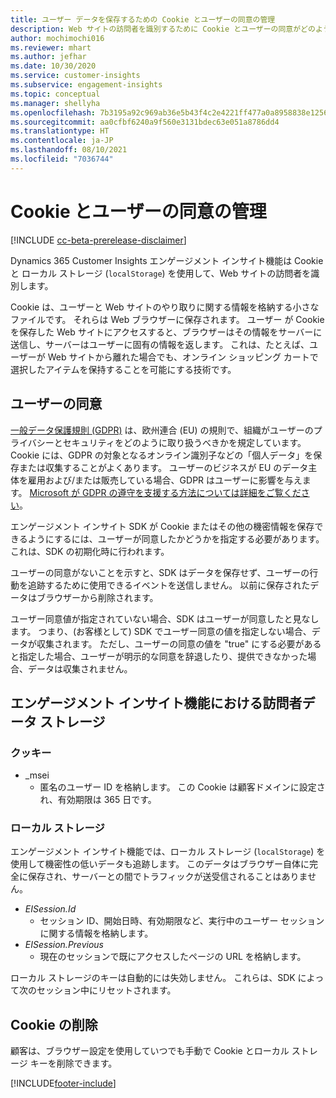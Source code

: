```yaml
---
title: ユーザー データを保存するための Cookie とユーザーの同意の管理
description: Web サイトの訪問者を識別するために Cookie とユーザーの同意がどのように使用されるかを説明します。
author: mochimochi016
ms.reviewer: mhart
ms.author: jefhar
ms.date: 10/30/2020
ms.service: customer-insights
ms.subservice: engagement-insights
ms.topic: conceptual
ms.manager: shellyha
ms.openlocfilehash: 7b3195a92c969ab36e5b43f4c2e4221ff477a0a8958838e1256528f58fe13dce
ms.sourcegitcommit: aa0cfbf6240a9f560e3131bdec63e051a8786dd4
ms.translationtype: HT
ms.contentlocale: ja-JP
ms.lasthandoff: 08/10/2021
ms.locfileid: "7036744"
---
```

# <a name="manage-cookies-and-user-consent"></a>Cookie とユーザーの同意の管理

[!INCLUDE [cc-beta-prerelease-disclaimer](includes/cc-beta-prerelease-disclaimer.md)]

Dynamics 365 Customer Insights エンゲージメント インサイト機能は Cookie と ローカル ストレージ (`localStorage`) を使用して、Web サイトの訪問者を識別します。

Cookie は、ユーザーと Web サイトのやり取りに関する情報を格納する小さなファイルです。 それらは Web ブラウザーに保存されます。 ユーザー が Cookie を保存した Web サイトにアクセスすると、ブラウザーはその情報をサーバーに送信し、サーバーはユーザーに固有の情報を返します。 これは、たとえば、ユーザーが Web サイトから離れた場合でも、オンライン ショッピング カートで選択したアイテムを保持することを可能にする技術です。

## <a name="user-consent"></a>ユーザーの同意

[一般データ保護規則 (GDPR)](/dynamics365/get-started/gdpr/) は、欧州連合 (EU) の規則で、組織がユーザーのプライバシーとセキュリティをどのように取り扱うべきかを規定しています。 Cookie には、GDPR の対象となるオンライン識別子などの「個人データ」を保存または収集することがよくあります。 ユーザーのビジネスが EU のデータ主体を雇用および/または販売している場合、GDPR はユーザーに影響を与えます。 [Microsoft が GDPR の遵守を支援する方法については詳細をご覧ください](https://www.microsoft.com/trust-center/privacy/gdpr-faqs)。

エンゲージメント インサイト SDK が Cookie またはその他の機密情報を保存できるようにするには、ユーザーが同意したかどうかを指定する必要があります。 これは、SDK の初期化時に行われます。

ユーザーの同意がないことを示すと、SDK はデータを保存せず、ユーザーの行動を追跡するために使用できるイベントを送信しません。 以前に保存されたデータはブラウザーから削除されます。

ユーザー同意値が指定されていない場合、SDK はユーザーが同意したと見なします。 つまり、(お客様として) SDK でユーザー同意の値を指定しない場合、データが収集されます。 ただし、ユーザーの同意の値を "true" にする必要があると指定した場合、ユーザーが明示的な同意を辞退したり、提供できなかった場合、データは収集されません。

## <a name="visitor-data-storage-in-engagement-insights-capability"></a>エンゲージメント インサイト機能における訪問者データ ストレージ

### <a name="cookies"></a>クッキー

- _msei
    - 匿名のユーザー ID を格納します。 この Cookie は顧客ドメインに設定され、有効期限は 365 日です。

### <a name="local-storage"></a>ローカル ストレージ

エンゲージメント インサイト機能では、ローカル ストレージ (`localStorage`) を使用して機密性の低いデータも追跡します。 このデータはブラウザー自体に完全に保存され、サーバーとの間でトラフィックが送受信されることはありません。

- *EISession.Id* 
    - セッション ID、開始日時、有効期限など、実行中のユーザー セッションに関する情報を格納します。
- *EISession.Previous*
    - 現在のセッションで既にアクセスしたページの URL を格納します。
    
ローカル ストレージのキーは自動的には失効しません。 これらは、SDK によって次のセッション中にリセットされます。

## <a name="deleting-cookies"></a>Cookie の削除

顧客は、ブラウザー設定を使用していつでも手動で Cookie とローカル ストレージ キーを削除できます。


[!INCLUDE[footer-include](../includes/footer-banner.md)]